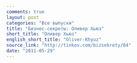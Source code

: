 ```yaml
---
comments: true
layout: post
categories: "Все выпуски"
title: "Бизнес-секреты: Оливер Хьюз"
short_title: "Оливер Хьюз"
english_short_title: "Oliver-Khyuz"
source_link: "http://tinkov.com/bizsekrety/84"
date: "2011-05-29"
---
```

